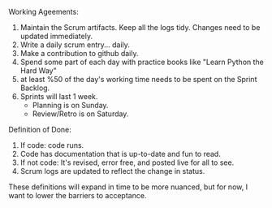 Working Ageements:

1. Maintain the Scrum artifacts. Keep all the logs tidy. Changes need to be updated immediately.
2. Write a daily scrum entry... daily.
3. Make a contribution to github daily.
4. Spend some part of each day with practice books like "Learn Python the Hard Way"
5. at least %50 of the day's working time needs to be spent on the Sprint Backlog.
6. Sprints will last 1 week.
	- Planning is on Sunday.
	- Review/Retro is on Saturday.

Definition of Done:

1. If code: code runs.
2. Code has documentation that is up-to-date and fun to read.
3. If not code: It's revised, error free, and posted live for all to see.
4. Scrum logs are updated to reflect the change in status.

These definitions will expand in time to be more nuanced, but for now, I want to lower the barriers to acceptance.

